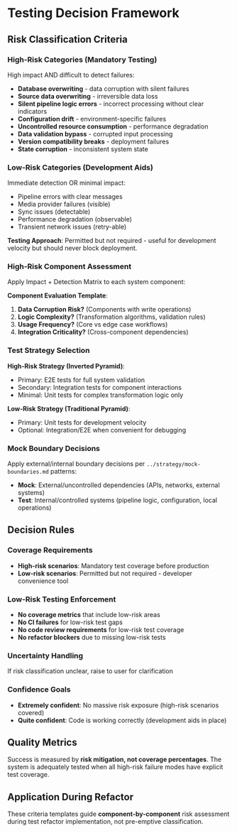 # Testing Decision Framework

## Risk Classification Criteria

### High-Risk Categories (Mandatory Testing)
High impact AND difficult to detect failures:
- **Database overwriting** - data corruption with silent failures
- **Source data overwriting** - irreversible data loss
- **Silent pipeline logic errors** - incorrect processing without clear indicators
- **Configuration drift** - environment-specific failures
- **Uncontrolled resource consumption** - performance degradation
- **Data validation bypass** - corrupted input processing
- **Version compatibility breaks** - deployment failures
- **State corruption** - inconsistent system state

### Low-Risk Categories (Development Aids)
Immediate detection OR minimal impact:
- Pipeline errors with clear messages
- Media provider failures (visible)
- Sync issues (detectable)
- Performance degradation (observable)
- Transient network issues (retry-able)

**Testing Approach**: Permitted but not required - useful for development velocity but should never block deployment.

### High-Risk Component Assessment
Apply Impact + Detection Matrix to each system component:

**Component Evaluation Template**:
1. **Data Corruption Risk?** (Components with write operations)
2. **Logic Complexity?** (Transformation algorithms, validation rules)
3. **Usage Frequency?** (Core vs edge case workflows)
4. **Integration Criticality?** (Cross-component dependencies)

### Test Strategy Selection

**High-Risk Strategy (Inverted Pyramid)**:
- Primary: E2E tests for full system validation
- Secondary: Integration tests for component interactions
- Minimal: Unit tests for complex transformation logic only

**Low-Risk Strategy (Traditional Pyramid)**:
- Primary: Unit tests for development velocity
- Optional: Integration/E2E when convenient for debugging

### Mock Boundary Decisions

Apply external/internal boundary decisions per `../strategy/mock-boundaries.md` patterns:
- **Mock**: External/uncontrolled dependencies (APIs, networks, external systems)
- **Test**: Internal/controlled systems (pipeline logic, configuration, local operations)

## Decision Rules

### Coverage Requirements
- **High-risk scenarios**: Mandatory test coverage before production
- **Low-risk scenarios**: Permitted but not required - developer convenience tool

### Low-Risk Testing Enforcement
- **No coverage metrics** that include low-risk areas
- **No CI failures** for low-risk test gaps
- **No code review requirements** for low-risk test coverage
- **No refactor blockers** due to missing low-risk tests

### Uncertainty Handling
If risk classification unclear, raise to user for clarification

### Confidence Goals
- **Extremely confident**: No massive risk exposure (high-risk scenarios covered)
- **Quite confident**: Code is working correctly (development aids in place)

## Quality Metrics
Success is measured by **risk mitigation, not coverage percentages**. The system is adequately tested when all high-risk failure modes have explicit test coverage.

## Application During Refactor

These criteria templates guide **component-by-component** risk assessment during test refactor implementation, not pre-emptive classification.
